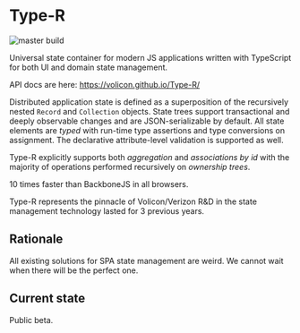# Type-R

![master build](https://api.travis-ci.org/Volicon/Type-R.svg?branch=master)

Universal state container for modern JS applications written with TypeScript for both UI and domain state management.

API docs are here: https://volicon.github.io/Type-R/

Distributed application state is defined as a superposition of the recursively nested `Record` and `Collection` objects.
State trees support transactional and deeply observable changes and are JSON-serializable by default. All state elements are _typed_ with run-time type assertions and type conversions on assignment. The declarative attribute-level validation is supported as well.

Type-R explicitly supports both _aggregation_ and _associations by id_ with the majority of operations performed recursively on _ownership trees_.

10 times faster than BackboneJS in all browsers.

Type-R represents the pinnacle of Volicon/Verizon R&D in the state management technology lasted for 3 previous years. 

## Rationale

All existing solutions for SPA state management are weird. We cannot wait when there will be the perfect one.

## Current state

Public beta.
